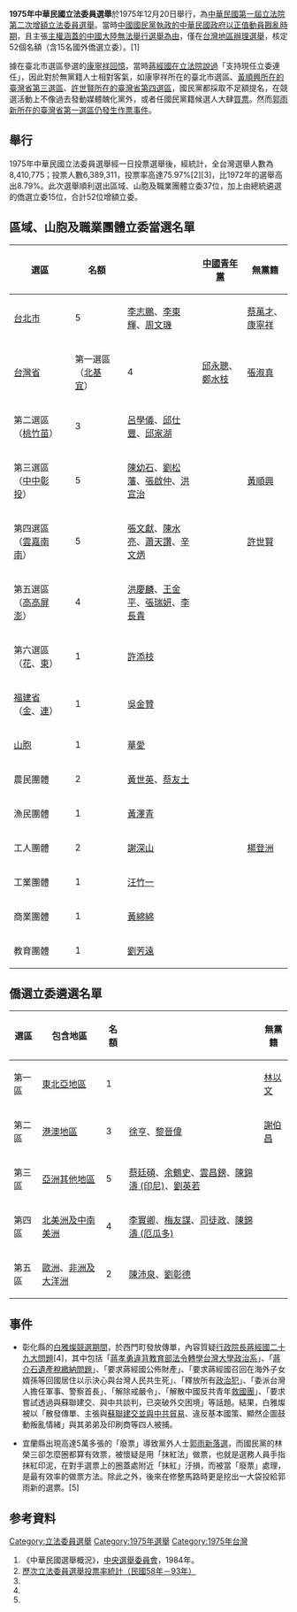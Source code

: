 **1975年中華民國立法委員選舉**於1975年12月20日舉行，為[中華民國第一屆](../Page/中華民國.md "wikilink")[立法院第二次增額](../Page/立法院.md "wikilink")[立法委員選舉](https://zh.wikipedia.org/wiki/立法委員 "wikilink")。當時[中國國民黨執政的](../Page/中國國民黨.md "wikilink")[中華民國政府以正值](../Page/中華民國政府.md "wikilink")[動員戡亂時期](../Page/動員戡亂.md "wikilink")，且主張[主權涵蓋的](../Page/主權.md "wikilink")[中國大陸無法舉行選舉為由](https://zh.wikipedia.org/wiki/中國大陸 "wikilink")，僅在[台灣地區辦理選舉](https://zh.wikipedia.org/wiki/台灣地區 "wikilink")，核定52個名額（含15名國外僑選立委）。\[1\]

據在臺北市選區參選的[康寧祥回憶](../Page/康寧祥.md "wikilink")，當時[蔣經國在立法院說過](../Page/蔣經國.md "wikilink")「支持現任立委連任」，因此對於無黨籍人士相對客氣，如康寧祥所在的臺北市選區、[黃順興所在的臺灣省第三選區](../Page/黃順興.md "wikilink")、[許世賢所在的臺灣省第四選區](../Page/許世賢.md "wikilink")，國民黨都採取不足額提名，在競選活動上不像過去發動媒體醜化黨外，或者任國民黨籍候選人大肆[買票](https://zh.wikipedia.org/wiki/買票 "wikilink")。然而[郭雨新所在的臺灣省第一選區仍發生](../Page/郭雨新.md "wikilink")[作票事件](https://zh.wikipedia.org/wiki/作票 "wikilink")。

## 舉行

1975年中華民國立法委員選舉經一日投票選舉後，經統計，全台灣選舉人數為8,410,775；投票人數6,389,311，投票率高達75.97%\[2\]\[3\]，比1972年的選舉高出8.79%。此次選舉順利選出區域、山胞及職業團體立委37位，加上由總統遴選的僑選立委15位，合計52位增額立委。

## 區域、山胞及職業團體立委當選名單

<table>
<thead>
<tr class="header">
<th><p>選區</p></th>
<th><p>名額</p></th>
<th></th>
<th><p><a href="../Page/中國青年黨.md" title="wikilink">中國青年黨</a></p></th>
<th><p>無黨籍</p></th>
</tr>
</thead>
<tbody>
<tr class="odd">
<td><p><a href="https://zh.wikipedia.org/wiki/台北市" title="wikilink">台北市</a></p></td>
<td><p>5</p></td>
<td><p><a href="../Page/李志鵬.md" title="wikilink">李志鵬</a>、<a href="https://zh.wikipedia.org/wiki/李東輝" title="wikilink">李東輝</a>、<a href="../Page/周文璣.md" title="wikilink">周文璣</a></p></td>
<td></td>
<td><p><a href="../Page/蔡萬才.md" title="wikilink">蔡萬才</a>、<a href="../Page/康寧祥.md" title="wikilink">康寧祥</a></p></td>
</tr>
<tr class="even">
<td><p><a href="https://zh.wikipedia.org/wiki/台灣省" title="wikilink">台灣省</a></p></td>
<td><p>第一選區（<a href="https://zh.wikipedia.org/wiki/新北市" title="wikilink">北</a><a href="../Page/基隆市.md" title="wikilink">基</a><a href="https://zh.wikipedia.org/wiki/宜蘭縣" title="wikilink">宜</a>）</p></td>
<td><p>4</p></td>
<td><p><a href="../Page/邱永聰.md" title="wikilink">邱永聰</a>、<a href="../Page/鄭水枝.md" title="wikilink">鄭水枝</a></p></td>
<td><p><a href="https://zh.wikipedia.org/wiki/張淑真" title="wikilink">張淑真</a></p></td>
</tr>
<tr class="odd">
<td><p>第二選區（<a href="https://zh.wikipedia.org/wiki/桃園市" title="wikilink">桃</a><a href="../Page/新竹縣.md" title="wikilink">竹</a><a href="../Page/苗栗縣.md" title="wikilink">苗</a>）</p></td>
<td><p>3</p></td>
<td><p><a href="../Page/呂學儀.md" title="wikilink">呂學儀</a>、<a href="../Page/邱仕豐.md" title="wikilink">邱仕豐</a>、<a href="https://zh.wikipedia.org/wiki/邱家湖" title="wikilink">邱家湖</a></p></td>
<td></td>
<td></td>
</tr>
<tr class="even">
<td><p>第三選區（<a href="https://zh.wikipedia.org/wiki/台中縣" title="wikilink">中</a><a href="https://zh.wikipedia.org/wiki/台中市" title="wikilink">中</a><a href="https://zh.wikipedia.org/wiki/彰化縣" title="wikilink">彰</a><a href="../Page/南投縣.md" title="wikilink">投</a>）</p></td>
<td><p>5</p></td>
<td><p><a href="https://zh.wikipedia.org/wiki/陳幼石" title="wikilink">陳幼石</a>、<a href="../Page/劉松藩.md" title="wikilink">劉松藩</a>、<a href="../Page/張啟仲.md" title="wikilink">張啟仲</a>、<a href="https://zh.wikipedia.org/wiki/洪宣治" title="wikilink">洪宣治</a></p></td>
<td></td>
<td><p><a href="../Page/黃順興.md" title="wikilink">黃順興</a></p></td>
</tr>
<tr class="odd">
<td><p>第四選區（<a href="https://zh.wikipedia.org/wiki/雲林縣" title="wikilink">雲</a><a href="../Page/嘉義縣.md" title="wikilink">嘉</a><a href="https://zh.wikipedia.org/wiki/台南縣" title="wikilink">南</a><a href="https://zh.wikipedia.org/wiki/台南市" title="wikilink">南</a>）</p></td>
<td><p>5</p></td>
<td><p><a href="../Page/張文獻.md" title="wikilink">張文獻</a>、<a href="https://zh.wikipedia.org/wiki/陳水亮" title="wikilink">陳水亮</a>、<a href="../Page/蕭天讚.md" title="wikilink">蕭天讚</a>、<a href="../Page/辛文炳.md" title="wikilink">辛文炳</a></p></td>
<td></td>
<td><p><a href="../Page/許世賢.md" title="wikilink">許世賢</a></p></td>
</tr>
<tr class="even">
<td><p>第五選區（<a href="https://zh.wikipedia.org/wiki/高雄縣" title="wikilink">高</a><a href="../Page/高雄市.md" title="wikilink">高</a><a href="../Page/屏東縣.md" title="wikilink">屏</a><a href="../Page/澎湖縣.md" title="wikilink">澎</a>）</p></td>
<td><p>4</p></td>
<td><p><a href="../Page/洪慶麟.md" title="wikilink">洪慶麟</a>、<a href="../Page/王金平.md" title="wikilink">王金平</a>、<a href="../Page/張瑞妍.md" title="wikilink">張瑞妍</a>、<a href="https://zh.wikipedia.org/wiki/李長貴" title="wikilink">李長貴</a></p></td>
<td></td>
<td></td>
</tr>
<tr class="odd">
<td><p>第六選區（<a href="../Page/花蓮縣.md" title="wikilink">花</a>、<a href="https://zh.wikipedia.org/wiki/台東縣" title="wikilink">東</a>）</p></td>
<td><p>1</p></td>
<td><p><a href="../Page/許添枝.md" title="wikilink">許添枝</a></p></td>
<td></td>
<td></td>
</tr>
<tr class="even">
<td><p><a href="../Page/福建省.md" title="wikilink">福建省</a>（<a href="../Page/金門縣.md" title="wikilink">金</a>、<a href="../Page/連江縣_(中華民國).md" title="wikilink">連</a>）</p></td>
<td><p>1</p></td>
<td><p><a href="../Page/吳金贊.md" title="wikilink">吳金贊</a></p></td>
<td></td>
<td></td>
</tr>
<tr class="odd">
<td><p><a href="https://zh.wikipedia.org/wiki/山胞" title="wikilink">山胞</a></p></td>
<td><p>1</p></td>
<td><p><a href="https://zh.wikipedia.org/wiki/華愛" title="wikilink">華愛</a></p></td>
<td></td>
<td></td>
</tr>
<tr class="even">
<td><p>農民團體</p></td>
<td><p>2</p></td>
<td><p><a href="../Page/黃世英.md" title="wikilink">黃世英</a>、<a href="../Page/蔡友土.md" title="wikilink">蔡友土</a></p></td>
<td></td>
<td></td>
</tr>
<tr class="odd">
<td><p>漁民團體</p></td>
<td><p>1</p></td>
<td><p><a href="../Page/黃澤青.md" title="wikilink">黃澤青</a></p></td>
<td></td>
<td></td>
</tr>
<tr class="even">
<td><p>工人團體</p></td>
<td><p>2</p></td>
<td><p><a href="https://zh.wikipedia.org/wiki/謝深山" title="wikilink">謝深山</a></p></td>
<td></td>
<td><p><a href="https://zh.wikipedia.org/wiki/楊登洲" title="wikilink">楊登洲</a></p></td>
</tr>
<tr class="odd">
<td><p>工業團體</p></td>
<td><p>1</p></td>
<td><p><a href="https://zh.wikipedia.org/wiki/汪竹一" title="wikilink">汪竹一</a></p></td>
<td></td>
<td></td>
</tr>
<tr class="even">
<td><p>商業團體</p></td>
<td><p>1</p></td>
<td><p><a href="../Page/黃綿綿.md" title="wikilink">黃綿綿</a></p></td>
<td></td>
<td></td>
</tr>
<tr class="odd">
<td><p>教育團體</p></td>
<td><p>1</p></td>
<td><p><a href="https://zh.wikipedia.org/wiki/劉芳遠" title="wikilink">劉芳遠</a></p></td>
<td></td>
<td></td>
</tr>
</tbody>
</table>

## 僑選立委遴選名單

<table>
<thead>
<tr class="header">
<th><p>選區</p></th>
<th><p>包含地區</p></th>
<th><p>名額</p></th>
<th></th>
<th><p>無黨籍</p></th>
</tr>
</thead>
<tbody>
<tr class="odd">
<td><p>第一區</p></td>
<td><p><a href="https://zh.wikipedia.org/wiki/東北亞" title="wikilink">東北亞地區</a></p></td>
<td><p>1</p></td>
<td></td>
<td><p><a href="../Page/林以文.md" title="wikilink">林以文</a></p></td>
</tr>
<tr class="even">
<td><p>第二區</p></td>
<td><p><a href="https://zh.wikipedia.org/wiki/港澳" title="wikilink">港澳地區</a></p></td>
<td><p>3</p></td>
<td><p><a href="../Page/徐亨.md" title="wikilink">徐亨</a>、<a href="https://zh.wikipedia.org/wiki/黎晉偉" title="wikilink">黎晉偉</a></p></td>
<td><p><a href="https://zh.wikipedia.org/wiki/謝伯昌" title="wikilink">謝伯昌</a></p></td>
</tr>
<tr class="odd">
<td><p>第三區</p></td>
<td><p><a href="https://zh.wikipedia.org/wiki/亞洲" title="wikilink">亞洲其他地區</a></p></td>
<td><p>5</p></td>
<td><p><a href="https://zh.wikipedia.org/wiki/蔡廷碩" title="wikilink">蔡廷碩</a>、<a href="https://zh.wikipedia.org/wiki/余鶴史" title="wikilink">余鶴史</a>、<a href="https://zh.wikipedia.org/wiki/雲昌鎊" title="wikilink">雲昌鎊</a>、<a href="https://zh.wikipedia.org/wiki/陳錦濤_(印尼)" title="wikilink">陳錦濤 (印尼)</a>、<a href="https://zh.wikipedia.org/wiki/劉英若" title="wikilink">劉英若</a></p></td>
<td></td>
</tr>
<tr class="even">
<td><p>第四區</p></td>
<td><p><a href="../Page/北美洲.md" title="wikilink">北美洲及</a><a href="https://zh.wikipedia.org/wiki/中南美洲" title="wikilink">中南美洲</a></p></td>
<td><p>4</p></td>
<td><p><a href="https://zh.wikipedia.org/wiki/李實卿" title="wikilink">李實卿</a>、<a href="https://zh.wikipedia.org/wiki/梅友謀" title="wikilink">梅友謀</a>、<a href="https://zh.wikipedia.org/wiki/司徒政" title="wikilink">司徒政</a>、<a href="https://zh.wikipedia.org/wiki/陳錦濤_(厄瓜多)" title="wikilink">陳錦濤 (厄瓜多)</a></p></td>
<td></td>
</tr>
<tr class="odd">
<td><p>第五區</p></td>
<td><p><a href="https://zh.wikipedia.org/wiki/歐洲" title="wikilink">歐洲</a>、<a href="../Page/非洲.md" title="wikilink">非洲及</a><a href="../Page/大洋洲.md" title="wikilink">大洋洲</a></p></td>
<td><p>2</p></td>
<td><p><a href="https://zh.wikipedia.org/wiki/陳沛泉" title="wikilink">陳沛泉</a>、<a href="https://zh.wikipedia.org/wiki/劉彰德" title="wikilink">劉彰德</a></p></td>
<td></td>
</tr>
</tbody>
</table>

## 事件

  - 彰化縣的[白雅燦競選期間](../Page/白雅燦.md "wikilink")，於西門町發放傳單，內容質疑[行政院長蔣經國二十九大問題](https://zh.wikipedia.org/wiki/行政院長 "wikilink")\[4\]，其中包括「[蔣孝勇違背](../Page/蔣孝勇.md "wikilink")[教育部法令轉學](../Page/中華民國教育部.md "wikilink")[台灣大學政治系](https://zh.wikipedia.org/wiki/台灣大學 "wikilink")」、「[蔣介石](https://zh.wikipedia.org/wiki/蔣介石 "wikilink")[遺產稅繳納問題](https://zh.wikipedia.org/wiki/遺產稅 "wikilink")」、「要求蔣經國公佈財產」、「要求蔣經國召回在海外子女婿孫等回國居住以示決心與台灣人民共生死」、「釋放所有[政治犯](../Page/政治犯.md "wikilink")」、「委派台灣人擔任軍事、警察首長」、「解除戒嚴令」、「解散中國反共青年[救國團](https://zh.wikipedia.org/wiki/救國團 "wikilink")」、「要求嘗試透過與蘇聯建交、與中共談判，已突破外交困境」等話題。結果，白雅燦被以「散發傳單、主張與[蘇聯建交並與](https://zh.wikipedia.org/wiki/蘇聯 "wikilink")[中共貿易](https://zh.wikipedia.org/wiki/中共 "wikilink")、違反基本國策、顯然企圖鼓動叛亂情緒」與其弟弟及印刷商等四人被捕。

<!-- end list -->

  - 宜蘭縣出現高達5萬多張的「廢票」導致黨外人士[郭雨新落選](../Page/郭雨新.md "wikilink")，而國民黨的林榮三卻怎麼圈都算有效票，被懷疑是用「抹紅法」做票，也就是選務人員手指抹紅印泥，在對手選票上的圈蓋處附近「抹紅」汙損，而被當「廢票」處理，是最有效率的做票方法。除此之外，後來在修整馬路時更是挖出一大袋投給郭雨新的選票。\[5\]

## 参考資料

[Category:立法委員選舉](https://zh.wikipedia.org/wiki/Category:立法委員選舉 "wikilink")
[Category:1975年選舉](https://zh.wikipedia.org/wiki/Category:1975年選舉 "wikilink")
[Category:1975年台灣](https://zh.wikipedia.org/wiki/Category:1975年台灣 "wikilink")

1.  《中華民國選舉概況》，[中央選舉委員會](https://zh.wikipedia.org/wiki/中央選舉委員會 "wikilink")，1984年。
2.  [歷次立法委員選舉投票率統計（民國58年－93年）](http://www7.www.gov.tw/EBOOKS/TWANNUAL/show_book.php?path=3_003_010)
3.
4.
5.